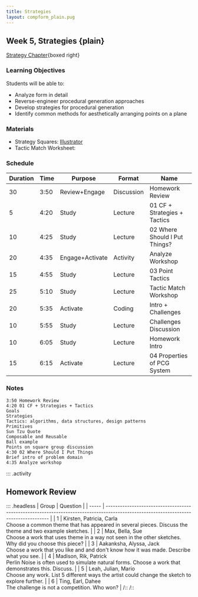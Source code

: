 ```yaml
---
title: Strategies
layout: compform_plain.pug
---
```


## Week 5, Strategies {plain}

[Strategy Chapter](./index.html){boxed right}

### Learning Objectives

Students will be able to:

- Analyze form in detail
- Reverse-engineer procedural generation approaches
- Develop strategies for procedural generation
- Identify common methods for aesthetically arranging points on a plane

### Materials

- Strategy Squares: [Illustrator](handouts/strategy_workshop.ai)
- Tactic Match Worksheet:

### Schedule

<!--
| Time  | ESA             | Type           | Activity                      |
| ----- | --------------- | -------------- | ----------------------------- |
| Pre   | TBD             | -              | TBD                           |
| 3:50  | Review+Engage   | Discussion     | Homework Review               |
| 4:20  | Study           | Lecture        | 01 CF + Strategies + Tactics  |
| &nbsp | Study           | Lecture        | 02 Where Should I Put Things? |
| 4:35  | Engage+Activate | Activity       | Analyze Workshop              |
| 4:55  | Study           | Lecture        | 03 Point Tactics              |
| 5:10  | Study           | Lecture        | Tactic Match Workshop         |
| 5:35  | Activate        | Coding         | Intro + Challenges            |
| 5:55  | Study           | Coding Lecture | Challenges Discussion         |
| 6:05  | Study           | Lecture        | Homework Intro                |
| 6:15  | Activate        | Lecture        | 04 Properties of PCG System   |
-->

| Duration | Time | Purpose         | Format     | Name                          |
| -------- | ---- | --------------- | ---------- | ----------------------------- |
| 30       | 3:50 | Review+Engage   | Discussion | Homework Review               |
| 5        | 4:20 | Study           | Lecture    | 01 CF + Strategies + Tactics  |
| 10       | 4:25 | Study           | Lecture    | 02 Where Should I Put Things? |
| 20       | 4:35 | Engage+Activate | Activity   | Analyze Workshop              |
| 15       | 4:55 | Study           | Lecture    | 03 Point Tactics              |
| 25       | 5:10 | Study           | Lecture    | Tactic Match Workshop         |
| 20       | 5:35 | Activate        | Coding     | Intro + Challenges            |
| 10       | 5:55 | Study           | Lecture    | Challenges Discussion         |
| 10       | 6:05 | Study           | Lecture    | Homework Intro                |
| 15       | 6:15 | Activate        | Lecture    | 04 Properties of PCG System   |

### Notes

```
3:50 Homework Review
4:20 01 CF + Strategies + Tactics
Goals
Strategies
Tactics: algorithms, data structures, design patterns
Primitives
Sun Tzu Quote
Composable and Reusable
Ball example
Points on square group discussion
4:30 02 Where Should I Put Things
Brief intro of problem domain
4:35 Analyze workshop
```

::: .activity

## Homework Review

::: .headless
| Group | Question |
| ----- | ------------------------------------------------------------------------------------------------------------------------------------ |
| 1 | Kirsten, Patricia, Carla <br/>Choose a common theme that has appeared in several pieces. Discuss the theme and two example sketches. |
| 2 | Max, Bella, Sue <br/>Choose a work that uses theme in a way not seen in the other sketches. Why did you choose this piece? |
| 3 | Aakanksha, Alyssa, Jack <br/>Choose a work that you like and and don't know how it was made. Describe what you see. |
| 4 | Madison, Rik, Patrick <br/>Perlin Noise is often used to simulate natural forms. Choose a work that demonstrates this. Discuss. |
| 5 | Leah, Julian, Mario <br/>Choose any work. List 5 different ways the artist could change the sketch to explore further. |
| 6 | Ting, Earl, Dahee <br/>The challenge is not a competition. Who won? |
/::
/::

<style> 
    .headless thead {
        display: none;
    }
</style>
